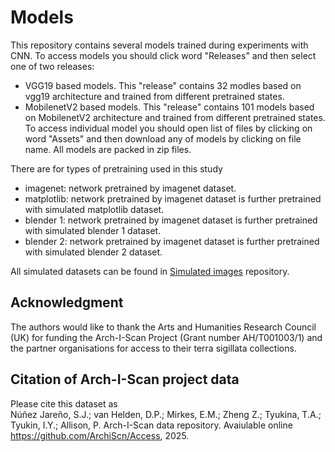 # Models

This repository contains several models trained during experiments with CNN.
To access models you should click word "Releases" and then select one of two releases:
* VGG19 based models. This "release" contains 32 modles based on vgg19 architecture and trained from different pretrained states.
* MobilenetV2 based models. This "release" contains 101 models based on MobilenetV2 architecture and trained from different pretrained states.
To access individual model you should open list of files by clicking on word "Assets" and then download any of models by clicking on file name. All models are packed in zip files.

There are for types of pretraining used in this study
* imagenet: network pretrained by imagenet dataset.
* matplotlib: network pretrained by imagenet dataset is further pretrained with simulated matplotlib dataset.
* blender 1: network pretrained by imagenet dataset is further pretrained with simulated blender 1 dataset.
* blender 2: network pretrained by imagenet dataset is further pretrained with simulated blender 2 dataset.

All simulated datasets can be found in [Simulated images](https://github.com/ArchiScn/Simulated_images) repository.

## Acknowledgment
The authors would like to thank the Arts and Humanities Research Council (UK) for funding the Arch-I-Scan Project (Grant number AH/T001003/1) and the partner organisations for access to their terra sigillata collections.

## Citation of Arch-I-Scan project data
Please cite this dataset as<br>
Núñez Jareño, S.J.; van Helden, D.P.; Mirkes, E.M.; Zheng Z.; Tyukina, T.A.; Tyukin, I.Y.; Allison, P. Arch-I-Scan data repository. Avaiulable online https://github.com/ArchiScn/Access, 2025.
